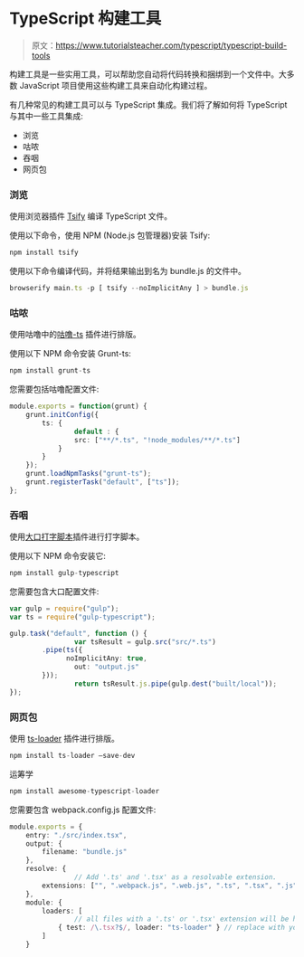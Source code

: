 # TypeScript 构建工具

> 原文：<https://www.tutorialsteacher.com/typescript/typescript-build-tools>

构建工具是一些实用工具，可以帮助您自动将代码转换和捆绑到一个文件中。大多数 JavaScript 项目使用这些构建工具来自动化构建过程。

有几种常见的构建工具可以与 TypeScript 集成。我们将了解如何将 TypeScript 与其中一些工具集成:

*   浏览
*   咕哝
*   吞咽
*   网页包

### 浏览

使用浏览器插件 [Tsify](https://github.com/smrq/tsify) 编译 TypeScript 文件。

使用以下命令，使用 NPM (Node.js 包管理器)安装 Tsify:

```ts
npm install tsify
```

使用以下命令编译代码，并将结果输出到名为 bundle.js 的文件中。

```ts
browserify main.ts -p [ tsify --noImplicitAny ] > bundle.js
```

### 咕哝

使用咕噜中的[咕噜-ts](https://github.com/TypeStrong/grunt-ts) 插件进行排版。

使用以下 NPM 命令安装 Grunt-ts:

```ts
npm install grunt-ts
```

您需要包括咕噜配置文件:

```ts
module.exports = function(grunt) {
    grunt.initConfig({
        ts: {
                default : {
                src: ["**/*.ts", "!node_modules/**/*.ts"]
            }
        }
    });
    grunt.loadNpmTasks("grunt-ts");
    grunt.registerTask("default", ["ts"]);
}; 

```

### 吞咽

使用[大口打字脚本](https://github.com/ivogabe/gulp-typescript)插件进行打字脚本。

使用以下 NPM 命令安装它:

```ts
npm install gulp-typescript
```

您需要包含大口配置文件:

```ts
var gulp = require("gulp");
var ts = require("gulp-typescript");

gulp.task("default", function () {
                var tsResult = gulp.src("src/*.ts")
        .pipe(ts({
              noImplicitAny: true,
                out: "output.js"
        }));
                return tsResult.js.pipe(gulp.dest("built/local"));
}); 

```

### 网页包

使用 [ts-loader](https://www.npmjs.com/package/ts-loader) 插件进行排版。

```ts
npm install ts-loader –save-dev
```

运筹学

```ts
npm install awesome-typescript-loader
```

您需要包含 webpack.config.js 配置文件:

```ts
module.exports = {
    entry: "./src/index.tsx",
    output: {
        filename: "bundle.js"
    },
    resolve: {
                // Add '.ts' and '.tsx' as a resolvable extension.
        extensions: ["", ".webpack.js", ".web.js", ".ts", ".tsx", ".js"]
    },
    module: {
        loaders: [
                // all files with a '.ts' or '.tsx' extension will be handled by 'ts-loader'
            { test: /\.tsx?$/, loader: "ts-loader" } // replace with your plugin of choice
        ]
    } 

```